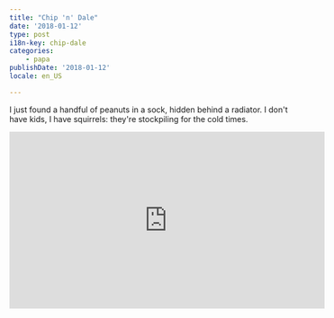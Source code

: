 ```yaml
---
title: "Chip 'n' Dale"
date: '2018-01-12'
type: post
i18n-key: chip-dale
categories:
    - papa
publishDate: '2018-01-12'
locale: en_US

---
```


I just found a handful of peanuts in a sock, hidden behind a radiator. I don't have kids, I have squirrels: they're stockpiling for the cold times.

<div class="videoWrapper">
    <iframe width="560" height="315" src="https://www.youtube-nocookie.com/embed/hFXTa2yeYWs?rel=0" frameborder="0" allow="autoplay; encrypted-media" allowfullscreen></iframe>
</div>